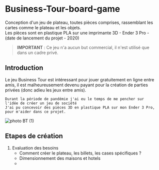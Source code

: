# Business-Tour-board-game
Conception d'un jeu de plateau, toutes pièces comprises, rassemblant les cartes comme le plateau et les objets. <br/>
Les pièces sont en plastique PLA sur une imprimante 3D - Ender 3 Pro - (date de lancement du projet - 2020)

> **IMPORTANT** : Ce jeu n'a aucun but commercial, il n'est utilisé que dans un cadre privé.

## Introduction

Le jeu Business Tour est intéressant pour jouer gratuitement en ligne entre amis,
il est malheureusement devenu payant pour la création de parties privées (donc adieu les jeux entre amis).

```
Durant la période de pandémie j'ai eu le temps de me pencher sur l'idée de créer un jeu de société
J'ai pu concevoir des pièces 3D en plastique PLA sur mon Ender 3 Pro, pour m'aider dans ce projet.
```

![photo BT (1)](https://user-images.githubusercontent.com/128179560/228928461-c70b4d85-937d-4b0e-9cb2-a83d57801e9f.JPG)


## Etapes de création

1. Evaluation des besoins
   - Comment créer le plateau, les billets, les cases spécifiques ?
   - Dimensionnement des maisons et hotels
   -
